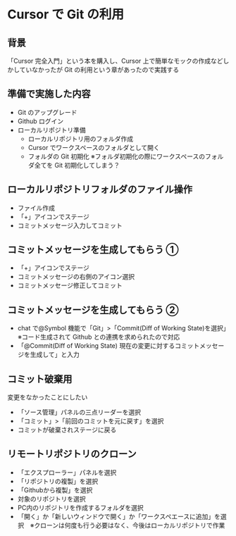 # Cursor で Git の利用

## 背景

「Cursor 完全入門」という本を購入し、Cursor 上で簡単なモックの作成などしかしていなかったが Git の利用という章があったので実践する

## 準備で実施した内容

- Git のアップグレード
- Github ログイン
- ローカルリポジトリ準備
  - ローカルリポジトリ用のフォルダ作成
  - Cursor でワークスペースのフォルダとして開く
  - フォルダの Git 初期化 ※フォルダ初期化の際にワークスペースのフォルダ全てを Git 初期化してしまう？

## ローカルリポジトリフォルダのファイル操作

- ファイル作成
- 「+」アイコンでステージ
- コミットメッセージ入力してコミット

## コミットメッセージを生成してもらう ①

- 「+」アイコンでステージ
- コミットメッセージの右側のアイコン選択
- コミットメッセージ修正してコミット

## コミットメッセージを生成してもらう ②

- chat で@Symbol 機能で「Git」>「Commit(Diff of Working State)を選択」※コード生成されて Github との連携を求められたので対応
- 「@Commit(Diff of Working State) 現在の変更に対するコミットメッセージを生成して」と入力

## コミット破棄用

変更をなかったことにしたい

- 「ソース管理」パネルの三点リーダーを選択
- 「コミット」>「前回のコミットを元に戻す」を選択
- コミットが破棄されステージに戻る

## リモートリポジトリのクローン

- 「エクスプローラー」パネルを選択
- 「リポジトリの複製」を選択
- 「Githubから複製」を選択
- 対象のリポジトリを選択
- PC内のリポジトリを作成するフォルダを選択
- 「開く」か「新しいウィンドウで開く」か「ワークスペエースに追加」を選択　※クローンは何度も行う必要はなく、今後はローカルリポジトリで作業
